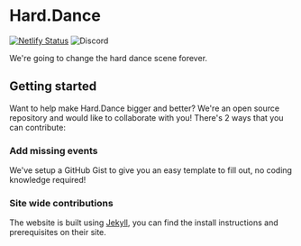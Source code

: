 # Hard.Dance

[![Netlify Status](https://api.netlify.com/api/v1/badges/7afcdc33-ef88-4f54-b2ee-de1a8b93c9ab/deploy-status)](https://app.netlify.com/sites/candid-cactus-4e4042/deploys) ![Discord](https://img.shields.io/discord/872048962041970709?logo=discord&logoColor=white&label=Discord&color=%235865F2)

We're going to change the hard dance scene forever.

## Getting started

Want to help make Hard.Dance bigger and better? We're an open source repository and would like to collaborate with you! There's 2 ways that you can contribute:

### Add missing events

We've setup a GitHub Gist to give you an easy template to fill out, no coding knowledge required!

### Site wide contributions

The website is built using [Jekyll](https://jekyllrb.com/docs/), you can find the install instructions and prerequisites on their site.
